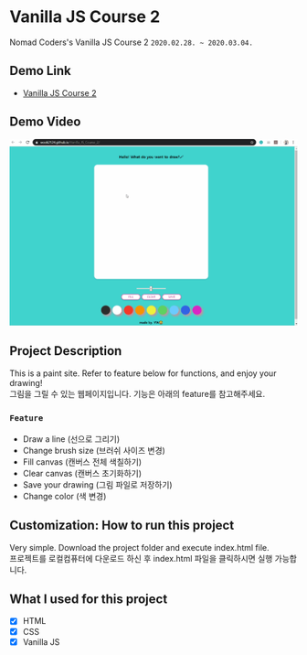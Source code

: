 # Vanilla JS Course 2

Nomad Coders's Vanilla JS Course 2 `2020.02.28. ~ 2020.03.04.`

## Demo Link

- [Vanilla JS Course 2](https://wook2124.github.io/Vanilla_JS_Course_2/)

## Demo Video

![](demo.gif)

## Project Description 

This is a paint site. Refer to feature below for functions, and enjoy your drawing!  
그림을 그릴 수 있는 웹페이지입니다. 기능은 아래의 feature를 참고해주세요.

### `Feature` 

- Draw a line (선으로 그리기)
- Change brush size (브러쉬 사이즈 변경)
- Fill canvas (캔버스 전체 색칠하기)
- Clear canvas (캔버스 초기화하기)
- Save your drawing (그림 파일로 저장하기)
- Change color (색 변경)

## Customization: How to run this project

Very simple. Download the project folder and execute index.html file.  
프로젝트를 로컬컴퓨터에 다운로드 하신 후 index.html 파일을 클릭하시면 실행 가능합니다.

## What I used for this project 

 - [X] HTML
 - [X] CSS
 - [X] Vanilla JS
